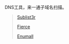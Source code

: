 DNS工具，来一通子域名扫描。

> [Sublist3r](https://github.com/aboul3la/Sublist3r)
>
> [Fierce](https://github.com/mschwager/fierce)
>
> [Enumall](https://github.com/jhaddix/domain)

